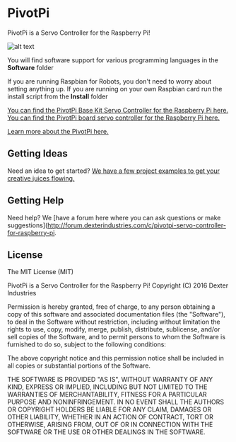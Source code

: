 # PivotPi
PivotPi is a Servo Controller for the Raspberry Pi!

![alt text](https://raw.githubusercontent.com/DexterInd/PivotPi/master/pivotpi-header.jpg)

You will find software support for various programming languages in the **Software** folder

If you are running Raspbian for Robots, you don't need to worry about setting anything up. 
If you are running on your own Raspbian card run the install script from the **Install** folder

[You can find the PivotPi Base Kit Servo Controller for the Raspberry Pi here.](https://www.dexterindustries.com/shop/pivotpi-base-kit-servo-controller-for-raspberry-pi/)
[You can find the PivotPi board servo controller for the Raspberry Pi here.](https://www.dexterindustries.com/shop/pivotpi-board/)

[Learn more about the PivotPi here.](http://www.dexterindustries.com/pivotpi)

## Getting Ideas

Need an idea to get started? [We have a few project examples to get your creative juices flowing.](https://github.com/DexterInd/PivotPi/tree/master/Projects)

## Getting Help
Need help? We [have a forum here where you can ask questions or make suggestions](http://forum.dexterindustries.com/c/pivotpi-servo-controller-for-raspberry-pi.

## License

The MIT License (MIT)

PivotPi is a Servo Controller for the Raspberry Pi!
Copyright (C) 2016  Dexter Industries

Permission is hereby granted, free of charge, to any person obtaining a copy
of this software and associated documentation files (the "Software"), to deal
in the Software without restriction, including without limitation the rights
to use, copy, modify, merge, publish, distribute, sublicense, and/or sell
copies of the Software, and to permit persons to whom the Software is
furnished to do so, subject to the following conditions:

The above copyright notice and this permission notice shall be included in
all copies or substantial portions of the Software.

THE SOFTWARE IS PROVIDED "AS IS", WITHOUT WARRANTY OF ANY KIND, EXPRESS OR
IMPLIED, INCLUDING BUT NOT LIMITED TO THE WARRANTIES OF MERCHANTABILITY,
FITNESS FOR A PARTICULAR PURPOSE AND NONINFRINGEMENT. IN NO EVENT SHALL THE
AUTHORS OR COPYRIGHT HOLDERS BE LIABLE FOR ANY CLAIM, DAMAGES OR OTHER
LIABILITY, WHETHER IN AN ACTION OF CONTRACT, TORT OR OTHERWISE, ARISING FROM,
OUT OF OR IN CONNECTION WITH THE SOFTWARE OR THE USE OR OTHER DEALINGS IN
THE SOFTWARE.
